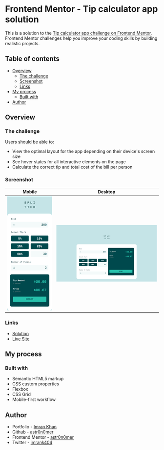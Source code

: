 # Frontend Mentor - Tip calculator app solution

This is a solution to the [Tip calculator app challenge on Frontend Mentor](https://www.frontendmentor.io/challenges/tip-calculator-app-ugJNGbJUX). Frontend Mentor challenges help you improve your coding skills by building realistic projects.

## Table of contents

- [Overview](#overview)
  - [The challenge](#the-challenge)
  - [Screenshot](#screenshot)
  - [Links](#links)
- [My process](#my-process)
  - [Built with](#built-with)
- [Author](#author)

## Overview

### The challenge

Users should be able to:

- View the optimal layout for the app depending on their device's screen size
- See hover states for all interactive elements on the page
- Calculate the correct tip and total cost of the bill per person

### Screenshot

| Mobile                              | Desktop                              |
| ----------------------------------- | ------------------------------------ |
| ![](./images/screenshot-mobile.png) | ![](./images/screenshot-desktop.png) |

### Links

- [Solution](./)
- [Live Site](https://astr0n0mer.github.io/tip-calculator-app/index.html)

## My process

### Built with

- Semantic HTML5 markup
- CSS custom properties
- Flexbox
- CSS Grid
- Mobile-first workflow

## Author

- Portfolio - [Imran Khan](https://imrank.vercel.app/)
- Github - [astr0n0mer](https://www.github.com/astr0n0mer)
- Frontend Mentor - [astr0n0mer](https://www.frontendmentor.io/profile/astr0n0mer)
- Twitter - [imrank404](https://twitter.com/imrank404)
